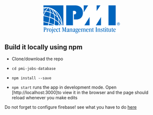 <div align="center">
<p>
  <a href="http://www.pmi.org.ar/">
    <img src="https://github.com/lightgroupsystems/pmi-jobs-database/blob/master/src/images/pmi-logo.svg" width="250"/>
  <a/>
</p>
</div>

<div align="left">

## Build it locally using npm

* Clone/download the repo

* `cd pmi-jobs-database`

* `npm install --save`

* `npm start` runs the app in development mode. Open [http://localhost:3000]to view it in the browser and the page should reload whenever you make edits

<p>
Do not forget to configure firebase! see what you have to do <a href="https://github.com/lightgroupsystems/pmi-jobs-database/blob/master/src/firebaseConsoleReadme.txt">
here<a/>
</p>
</div>
